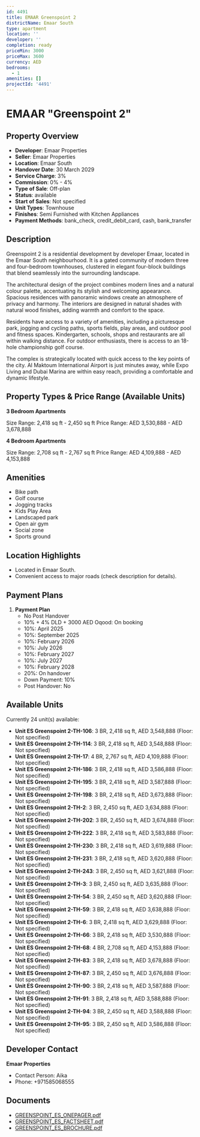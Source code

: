 ```yaml
---
id: 4491
title: EMAAR Greenspoint 2
districtName: Emaar South
type: apartment
location: ''
developer: ''
completion: ready
priceMin: 3000
priceMax: 3600
currency: AED
bedrooms:
  - 1
amenities: []
projectId: '4491'
---
```


# EMAAR "Greenspoint 2"

## Property Overview
- **Developer**: Emaar Properties
- **Seller**: Emaar Properties
- **Location**: Emaar South
- **Handover Date**: 30 March 2029
- **Service Charge**: 3%
- **Commission**: 0% - 4%
- **Type of Sale**: Off-plan
- **Status**: available
- **Start of Sales**: Not specified
- **Unit Types**: Townhouse
- **Finishes**: Semi Furnished with Kitchen Appliances
- **Payment Methods**: bank_check, credit_debit_card, cash, bank_transfer

## Description
Greenspoint 2 is a residential development by developer Emaar, located in the Emaar South neighbourhood. It is a gated community of modern three and four-bedroom townhouses, clustered in elegant four-block buildings that blend seamlessly into the surrounding landscape.

The architectural design of the project combines modern lines and a natural colour palette, accentuating its stylish and welcoming appearance. Spacious residences with panoramic windows create an atmosphere of privacy and harmony. The interiors are designed in natural shades with natural wood finishes, adding warmth and comfort to the space.

Residents have access to a variety of amenities, including a picturesque park, jogging and cycling paths, sports fields, play areas, and outdoor pool and fitness spaces. Kindergarten, schools, shops and restaurants are all within walking distance. For outdoor enthusiasts, there is access to an 18-hole championship golf course.

The complex is strategically located with quick access to the key points of the city. Al Maktoum International Airport is just minutes away, while Expo Living and Dubai Marina are within easy reach, providing a comfortable and dynamic lifestyle.

## Property Types & Price Range (Available Units)
**3 Bedroom Apartments**

Size Range: 2,418 sq ft - 2,450 sq ft
Price Range: AED 3,530,888 - AED 3,678,888

**4 Bedroom Apartments**

Size Range: 2,708 sq ft - 2,767 sq ft
Price Range: AED 4,109,888 - AED 4,153,888

## Amenities
- Bike path
- Golf course
- Jogging tracks
- Kids Play Area
- Landscaped park
- Open air gym
- Social zone
- Sports ground

## Location Highlights
- Located in Emaar South.
- Convenient access to major roads (check description for details).

## Payment Plans
1. **Payment Plan**
   - No Post Handover
   - 10% + 4% DLD + 3000 AED Oqood: On booking
   - 10%: April 2025
   - 10%: September 2025
   - 10%: February 2026
   - 10%: July 2026
   - 10%: February 2027
   - 10%: July 2027
   - 10%: February 2028
   - 20%: On handover
   - Down Payment: 10%
   - Post Handover: No

## Available Units
Currently 24 unit(s) available:
- **Unit ES Greenspoint 2-TH-106**: 3 BR, 2,418 sq ft, AED 3,548,888 (Floor: Not specified)
- **Unit ES Greenspoint 2-TH-114**: 3 BR, 2,418 sq ft, AED 3,548,888 (Floor: Not specified)
- **Unit ES Greenspoint 2-TH-17**: 4 BR, 2,767 sq ft, AED 4,109,888 (Floor: Not specified)
- **Unit ES Greenspoint 2-TH-186**: 3 BR, 2,418 sq ft, AED 3,586,888 (Floor: Not specified)
- **Unit ES Greenspoint 2-TH-195**: 3 BR, 2,418 sq ft, AED 3,587,888 (Floor: Not specified)
- **Unit ES Greenspoint 2-TH-198**: 3 BR, 2,418 sq ft, AED 3,673,888 (Floor: Not specified)
- **Unit ES Greenspoint 2-TH-2**: 3 BR, 2,450 sq ft, AED 3,634,888 (Floor: Not specified)
- **Unit ES Greenspoint 2-TH-202**: 3 BR, 2,450 sq ft, AED 3,674,888 (Floor: Not specified)
- **Unit ES Greenspoint 2-TH-222**: 3 BR, 2,418 sq ft, AED 3,583,888 (Floor: Not specified)
- **Unit ES Greenspoint 2-TH-230**: 3 BR, 2,418 sq ft, AED 3,619,888 (Floor: Not specified)
- **Unit ES Greenspoint 2-TH-231**: 3 BR, 2,418 sq ft, AED 3,620,888 (Floor: Not specified)
- **Unit ES Greenspoint 2-TH-243**: 3 BR, 2,450 sq ft, AED 3,621,888 (Floor: Not specified)
- **Unit ES Greenspoint 2-TH-3**: 3 BR, 2,450 sq ft, AED 3,635,888 (Floor: Not specified)
- **Unit ES Greenspoint 2-TH-54**: 3 BR, 2,450 sq ft, AED 3,620,888 (Floor: Not specified)
- **Unit ES Greenspoint 2-TH-59**: 3 BR, 2,418 sq ft, AED 3,638,888 (Floor: Not specified)
- **Unit ES Greenspoint 2-TH-6**: 3 BR, 2,418 sq ft, AED 3,629,888 (Floor: Not specified)
- **Unit ES Greenspoint 2-TH-66**: 3 BR, 2,418 sq ft, AED 3,530,888 (Floor: Not specified)
- **Unit ES Greenspoint 2-TH-68**: 4 BR, 2,708 sq ft, AED 4,153,888 (Floor: Not specified)
- **Unit ES Greenspoint 2-TH-83**: 3 BR, 2,418 sq ft, AED 3,678,888 (Floor: Not specified)
- **Unit ES Greenspoint 2-TH-87**: 3 BR, 2,450 sq ft, AED 3,676,888 (Floor: Not specified)
- **Unit ES Greenspoint 2-TH-90**: 3 BR, 2,418 sq ft, AED 3,587,888 (Floor: Not specified)
- **Unit ES Greenspoint 2-TH-91**: 3 BR, 2,418 sq ft, AED 3,588,888 (Floor: Not specified)
- **Unit ES Greenspoint 2-TH-94**: 3 BR, 2,450 sq ft, AED 3,588,888 (Floor: Not specified)
- **Unit ES Greenspoint 2-TH-95**: 3 BR, 2,450 sq ft, AED 3,586,888 (Floor: Not specified)

## Developer Contact
**Emaar Properties**
- Contact Person: Aika
- Phone: +971585068555

## Documents
- [GREENSPOINT_ES_ONEPAGER.pdf](https://cdn.geniemap.net/2025/02/17/0STtcsHi6Pp0s5rmpQjg3CHeincnSncInQ4y1KVU.pdf)
- [GREENSPOINT_ES_FACTSHEET.pdf](https://cdn.geniemap.net/2025/02/17/mZjhtWPKA3W6rq9qRwDwME2vhP0zWUEICjchSwuP.pdf)
- [GREENSPOINT_ES_BROCHURE.pdf](https://cdn.geniemap.net/2025/02/17/t1UCr2I3UJKhXO07xYCbyWCJiPGwrQBIRTwLeetw.pdf)
